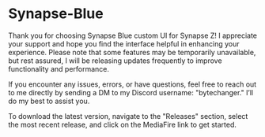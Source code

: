 # Synapse-Blue

Thank you for choosing Synapse Blue custom UI for Synapse Z! I appreciate your support and hope you find the interface helpful in enhancing your experience. Please note that some features may be temporarily unavailable, but rest assured, I will be releasing updates frequently to improve functionality and performance.

If you encounter any issues, errors, or have questions, feel free to reach out to me directly by sending a DM to my Discord username: "bytechanger." I’ll do my best to assist you.

To download the latest version, navigate to the "Releases" section, select the most recent release, and click on the MediaFire link to get started.



